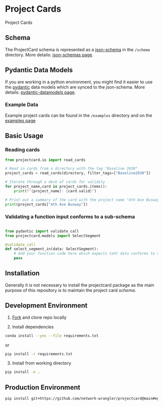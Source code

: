 # Project Cards

Project Cards

## Schema

The ProjectCard schema is represented as a [json-schema](https://json-schema.org) in the `/schema` directory.  More details:  [json-schemas page](json-schemas.md).

## Pydantic Data Models

If you are working in a python environment, you might find it easier to use the [pydantic](https://docs.pydantic.dev/) data models which are synced to the json-schema.  More details: [pydantic-datamodels page](pydantic-datamodels.md).

### Example Data

Example project cards can be found in the `/examples` directory and on the [examples page](examples.md)

## Basic Usage

### Reading cards

```python
from projectcard.io import read_cards

# Read in cards from a directory with the tag "Baseline 2030"
project_cards = read_cards(directory, filter_tags=["Baseline2030"])

# Iterate through a deck of cards for validity
for project_name,card in project_cards.items():
    print(f"{project_name}: {card.valid}")

# Print out a summary of the card with the project name "4th Ave Busway"
print(project_cards["4th Ave Busway"])
```

### Validating a function input conforms to a sub-schema

```python

from pydantic import validate_call
from projectcard.models import SelectSegment

@validate_call
def select_segment_in(data: SelectSegment):
    # Add your function code here which expects taht data conforms to a segment selection
    pass

```

## Installation

Generally it is not necessary to install the projectcard package as the main purpose of this repository is to maintain the project card *schema*.

## Development Environment

1. [Fork](https://github.com/network-wrangler/projectcard/fork) and clone repo locally

2. Install dependencies

```sh
conda install --yes --file requirements.txt
```

or

```sh
pip install -r requirements.txt
```

3. Install from working directory

```sh
pip install -e .
```

## Production Environment

```sh
pip install git+https://github.com/network-wrangler/projectcard@main#egg=projectcard
```
